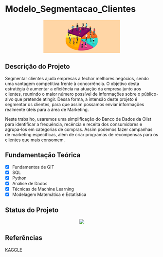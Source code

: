 ﻿# Modelo_Segmentacao_Clientes

<p align="center">
  <img src = './img01.png' width = '50%'>
</p>

## Descrição do Projeto

Segmentar clientes ajuda empresas a fechar melhores negócios, sendo uma vantagem competitiva frente à concorrência. O objetivo desta estratégia é aumentar a eficiência na atuação da empresa junto aos clientes, reunindo o maior número possível de informações sobre o público-alvo que pretende atingir. Dessa forma, a intensão deste projeto é segmentar os clientes, para que assim possamos enviar informações realmente úteis para a área de Marketing.

Neste trabalho, usaremos uma simplificação do Banco de Dados da Olist para identificar a frequência, recência e receita dos consumidores e agrupa-los em categorias de compras. Assim podemos fazer campanhas de marketing específicas, além de criar programas de recompensas para os clientes que mais consomem.

## Fundamentação Teórica

- [x] Fundamentos de GIT
- [x] SQL
- [x] Python
- [x] Análise de Dados 
- [x] Técnicas de Machine Learning
- [x] Modelagem Matemática e Estatística

## Status do Projeto

<p align="center">
<img src="http://img.shields.io/static/v1?label=STATUS&message=DESENVOLVIMENTO&color=GREEN&style=for-the-badge"/>
</p>

## Referências

[KAGGLE](https://www.kaggle.com/datasets/olistbr/brazilian-ecommerce?select=olist_customers_dataset.csv)



